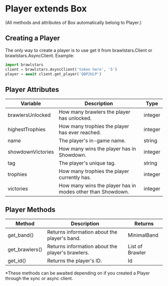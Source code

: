 # Player extends Box

(All methods and attributes of Box automatically belong to Player.)

## Creating a Player
The only way to create a player is to use get it from brawlstars.Client or brawlstars.AsyncClient. Example:
```py
import brawlstars
client = brawlstars.AsyncClient('token here', '5')
player = await client.get_player('Q8P2ULP')
```

## Player Attributes
| Variable | Description | Type |
|----------|-------------|------|
| brawlersUnlocked | How many brawlers the player has unlocked. | integer |
| highestTrophies | How many trophies the player has ever reached. | integer |
| name | The player's in-game name. | string |
| showdownVictories | How many wins the player has in Showdown. | integer |
| tag | The player's unique tag. | string |
| trophies | How many trophies the player currently has. | integer |
| victories | How many wins the player has in modes other than Showdown. | integer |

## Player Methods
| Method | Description | Returns |
|--------|-------------|---------|
| get_band() | Returns information about the player's band. | MinimalBand |
| get_brawlers() | Returns information about the player's brawlers. | List of Brawler |
| get_id() | Returns the player's ID. | Id |

\*These methods can be awaited depending on if you created a Player through the sync or async client.